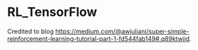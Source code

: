 # RL_TensorFlow
Credited to blog https://medium.com/@awjuliani/super-simple-reinforcement-learning-tutorial-part-1-fd544fab149#.q89ktwjjd.
